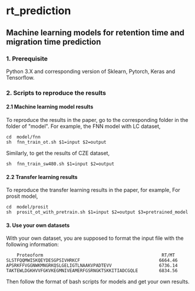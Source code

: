 # rt_prediction

## Machine learning models for retention time and migration time prediction

### 1. Prerequisite
Python 3.X and corresponding version of Sklearn, Pytorch, Keras and Tensorflow.

### 2. Scripts to reproduce the results

#### 2.1 Machine learning model results 
To reproduce the results in the paper, go to the corresponding folder in the folder of "model".
For example, the FNN model with LC dataset,

    cd  model/fnn
    sh  fnn_train_ot.sh $1=input $2=output

Similarly, to get the results of CZE dataset, 

    sh  fnn_train_sw480.sh $1=input $2=output
    
#### 2.2 Transfer learning results 
To reproduce the transfer learning results in the paper, for example, For prosit model,

    cd  model/prosit
    sh  prosit_ot_with_pretrain.sh $1=input $2=output $3=pretrained_model

#### 3. Use your own datasets
With your own dataset, you are supposed to format the input file with the following information:

        Proteoform                                             RT/MT
    SLSTFQQMWISKQEYDESGPSIVHRKCF                              6664.46
    APSRKFFVGGNWKMNGRKQSLGELIGTLNAAKVPADTEVV                  6736.14
    TAKTEWLDGKHVVFGKVKEGMNIVEAMERFGSRNGKTSKKITIADCGQLE        6834.56
Then follow the format of bash scripts for models and get your own results. 
  

